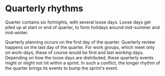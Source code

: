 # Quarterly rhythms

Quarter contains six fortnights, with several loose days.
Loose days get piled up at start or end of quarter,
to form holidays around mid-summer and mid-winter.

Quarterly planning occurs on the first day of the quarter.
Quarterly review happens on the last day of the quarter.
For work groups, which meet only on work-days, these of course would be first and last *working* days.
Depending on how the loose days are distributed, these quarterly events might or might not hit within a sprint.
In such a conflict, the longer rhythm of the quarter brings its events to bump the sprint's event.
